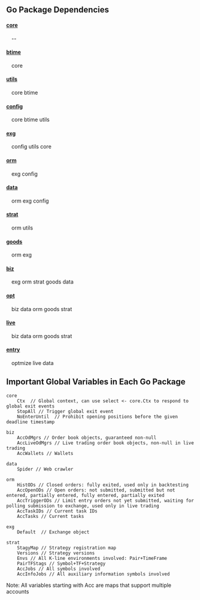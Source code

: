 ## Go Package Dependencies
#### [core](core.md)
&emsp;--
#### [btime](btime.md)
&emsp;core
#### [utils](utils.md)
&emsp;core btime
#### [config](config.md)
&emsp;core btime utils
#### [exg](exg.md)
&emsp;config utils core
#### [orm](orm.md)
&emsp;exg config  
#### [data](data.md)
&emsp;orm exg config 
#### [strat](strat.md)
&emsp;orm utils
#### [goods](goods.md)
&emsp;orm exg 
#### [biz](biz.md)
&emsp;exg orm strat goods data
#### [opt](opt.md)
&emsp;biz data orm goods strat
#### [live](live.md)
&emsp;biz data orm goods strat
#### [entry](entry.md)
&emsp;optmize live data 

## Important Global Variables in Each Go Package
```text
core
    Ctx  // Global context, can use select <- core.Ctx to respond to global exit events
    StopAll // Trigger global exit event
    NoEnterUntil  // Prohibit opening positions before the given deadline timestamp
    
biz
    AccOdMgrs // Order book objects, guaranteed non-null
    AccLiveOdMgrs // Live trading order book objects, non-null in live trading
    AccWallets // Wallets
    
data
    Spider // Web crawler

orm
    HistODs // Closed orders: fully exited, used only in backtesting
    AccOpenODs // Open orders: not submitted, submitted but not entered, partially entered, fully entered, partially exited
    AccTriggerODs // Limit entry orders not yet submitted, waiting for polling submission to exchange, used only in live trading
    AccTaskIDs // Current task IDs
    AccTasks // Current tasks

exg
    Default  // Exchange object

strat
    StagyMap // Strategy registration map
    Versions // Strategy versions
    Envs // All K-line environments involved: Pair+TimeFrame
    PairTFStags // Symbol+TF+Strategy
    AccJobs // All symbols involved
    AccInfoJobs // All auxiliary information symbols involved
```
Note: All variables starting with Acc are maps that support multiple accounts
